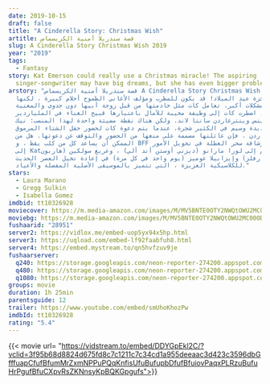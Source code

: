 ```yaml
---
date: 2019-10-15
draft: false
title: "A Cinderella Story: Christmas Wish"
artitle: قصة سندريلا أمنية الكريسماس
slug: A Cinderella Story Christmas Wish 2019
year: "2019"
tags:
  - Fantasy
story: Kat Emerson could really use a Christmas miracle! The aspiring
  singer-songwriter may have big dreams, but she has even bigger problems.
arstory: "قصة سندريلا أمنية الكريسماس A Cinderella Story Christmas Wish استخدام
  معجزة عيد الميلاد! قد يكون للمطرب ومؤلف الأغاني الطموح أحلام كبيرة ، لكنها
  تواجه مشكلات أكبر. تعامل كات مثل خادمتها من قبل زوجة أبيها دون جدوى والمعنية
  ذاتيا ، اضطرت كات إلى وظيفة مخيبة للآمال باعتبارها قبيح الغناء في الملياردير
  تيرينس وينترغاردن سانتا لاند. ولكن هناك نقطة مضيئة واحدة لهذا المنصب: نيك ،
  سانتا جديدة وسيم في الكثير شجرة. عندما يتم دعوة كات لحضور حفل الشتاء المرموق
  في وينترجاردن ، فإن عائلتها مصممة على منعها من الحضور والتوقف عن دعوتها. هل من
  الممكن أن يساعد كل من كلب يقظ ، و BFF مخلص ورشاقة سحر العطلة في تحويل الأمور
  إلى Kat؟ انضم إلى لورا مارانو (ديزني أوستن أند آلي) ، وغريغ سولكين (هاربون
  مارفلز) وإيزابيلا غوميز (يوم واحد في كل مرة) في إعادة تخيل العصر الحديث
  للكلاسيكية العزيزة ، التي تتميز بالموسيقى الأصلية المفضلة والأعياد."
stars:
  - Laura Marano
  - Gregg Sulkin
  - Isabella Gomez
imdbid: tt10326928
moviecover: https://m.media-amazon.com/images/M/MV5BNTE0OTY2NWQtOWU2MC00ODUwLWE5YmYtZDVjNTdjOWY2ODViXkEyXkFqcGdeQXVyMTMxODk2OTU@._V1_FMjpg_UX426_.jpg
moviebg: https://m.media-amazon.com/images/M/MV5BNTE0OTY2NWQtOWU2MC00ODUwLWE5YmYtZDVjNTdjOWY2ODViXkEyXkFqcGdeQXVyMTMxODk2OTU@._V1_FMjpg_UX426_.jpg
fushaarid: "28951"
server2: https://vidlox.me/embed-uop5yx94x5hp.html
server3: https://uqload.com/embed-lf92faabfuh8.html
server4: https://embed.mystream.to/qn5hvfzuv9je
fushaarserver:
  q240: https://storage.googleapis.com/neon-reporter-274200.appspot.com/fushaar/media/28951/28951-240p.mp4
  q480: https://storage.googleapis.com/neon-reporter-274200.appspot.com/fushaar/media/28951/28951-480p.mp4
  q1080: https://storage.googleapis.com/neon-reporter-274200.appspot.com/fushaar/media/28951/28951.mp4
groups: movie
duration: 1h 25min
parentsguide: 12
trailer: https://www.youtube.com/embed/smUhoKhozPw
imdbId: tt10326928
rating: "5.4"
---
```


{{< movie url= "https://vidstream.to/embed/DDYGpEkl2C/?vclid=3f95b68d8824d675fd8c7c1211c7c34cd1a955deeaac3d423c3596dbGfffuapCfufBfumMrZxmNPPuPQqKnfisUfuBufupbDfufBfuiovPaqxPLRzuBufuHrPgufBfuCXpvRsZKNnsyKpBQKGpgufs">}}
